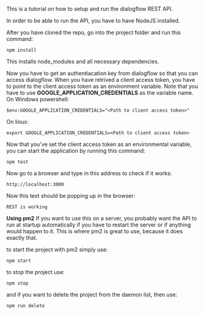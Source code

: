 
This is a tutorial on how to setup and run the dialogflow REST API.

In order to be able to run the API, you have to have NodeJS installed.

After you have cloned the repo, go into the project folder and run this command:
```
npm install
```
This installs node_modules and all necessary dependencies.

Now you have to get an authentiacation key from dialogflow so that you can access dialogflow.
When you have retrived a client access token, you have to point to the client access token as an environment variable. Note that you have to use **GOOGLE_APPLICATION_CREDENTIALS** as the variable name.
On Windows powershell:
```
$env:GOOGLE_APPLICATION_CREDENTIALS="<Path to client access token>"
```
On linux:
```
export GOOGLE_APPLICATION_CREDENTIALS=<Path to client access token>
```

Now that you've set the client access token as an environmental variable, you can start the application by running this command:
```
npm test
```

Now go to a browser and type in this address to check if it works:
```
http://localhost:3000
```
Now this text should be popping up in the browser:
```
REST is working
```

**Using pm2**
If you want to use this on a server, you probably want the API to run at startup automatically if you have to restart the server or if anything would happen to it. This is where pm2 is great to use, because it does exactly that.

to start the project with pm2 simply use:
```
npm start
```
to stop the project use:
```
npm stop
```
and if you want to delete the project from the daemon list, then use:
```
npm run delete
```

